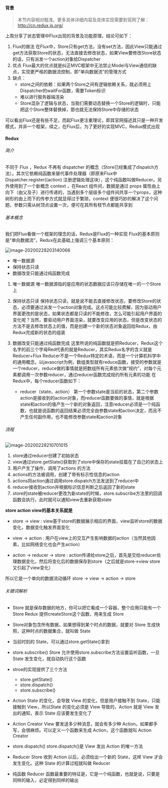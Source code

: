#### 背景

> 本节内容相对粗浅，更多具体详细内容及具体实现需要到官网了解：http://cn.redux.js.org/

上周分享了状态管理中Flux出现的背景及功能原理，结论可如下：

1. Flux的做法
   在Flux中，Store只有get方法，没有set方法，因此View只能通过get方法获取Store的状态，无法直接去修改状态，如果View要修改Store状态的话，只有派发一个action对象给Dispatcher
2. 优点
   Flux最大的优点就是纠正MVC框架中无法禁止Model与View通信的缺点，实现更严格的数据流控制，即“单向数据流”的管理方式
3. 缺点：
   * store之间的依赖：如果两个Store之间有逻辑依赖关系，就必须用上Dispatcher的waitFor函数，需要Token标识
   * 难以进行服务器端渲染
   * Store混杂了逻辑与状态，当我们需要动态替换一个Store的逻辑时，只能把这个Store整体替换掉，那也就无法保持Store中存储的状态

可以看出Flux还是有些不足，而起Flux更注重理论，即其官网描述其只是一种开发模式，并非一个框架，续之，在Flux后，为了更好的实现MVC，Redux模式出现



#### Redux

###### 简介

不同于 Flux ，Redux 不再有 dispatcher 的概念（Store已经集成了dispatch方法）。其次它依赖纯函数来替代事件处理器（即原来Flux中Dispatcher.register((action) 注册逻辑处理这块），这个纯函数叫做Reducer。另外使用到了一个新概念 context ，在React 组件间，数据是通过 props 属性由上向下（由父及子）进行传递的，当遇到多个层级多个组件间共享一个props，这种树形的由上而下的传参方式就显得过于繁琐，context 便很巧妙的解决了这个问题，参数只需从树顶点设置一次，便可在其所有枝节点都能共享到



###### 基本概念

我们把Flux看做一个框架的理念的话，Redux是Flux的一种实现
Flux的基本原则是“单向数据流”，Redux在此基础上强调三个基本原则：

![image-20200228203140066](https://qiniu-app.qtshe.com/image-20200228203140066.png)

* 唯一数据源
* 保持状态只读
* 数据改变只能通过纯函数完成

1. 唯一数据源
   唯一数据源指的是应用的状态数据应该只存储在唯一的一个Store上

2. 保持状态只读
   保持状态只读，就是说不能去直接修改状态，要修改Store的状态，必须要通过派发一个action对象完成。这点可能比较费解，因为驱动用户界面更改的是状态，如果状态都是只读的不能修改，怎么可能引起用户界面的变化呢？当然，要驱动用户界面渲染，就要改变应用的状态，但是改变状态的方法不是去修改状态上的值，而是创建一个新的状态对象返回给Redux，由Redux完成新的状态的组装

3. 数据改变只能通过纯函数完成
   这里所说的纯函数就是把Reducer，Redux这个名字的前三个字母Red代表的就是Reducer，其实Redux名字的含义就是Reducer+Flux
   Reducer不是一个Redux特定的术语，而是一个计算机科学中的通用概念。以javascript为例，数组类型就有reduce函数，接受的参数就是一个reducer，reduce做的事情就是把数组所有元素依次做“规约”，对每个元素都调用一次参数reducer，通过reducer函数完成规约所有元素的功能
   在Redux中，每个reducer函数如下：
   * reducer（state，action）
     第一个参数state是当前的状态，第二个参数action是接收到的action对象，而reducer函数要做的事情，就是根据state和action的值产生一个新的对象返回，注意reducer必须是一个纯函数，也就是说函数的返回结果必须完全由参数state和action决定，而且不产生任何副作用，也不能修改参数state和action对象



###### 流程

![image-20200228210701015](https://qiniu-app.qtshe.com/image-20200228210701015.png)

1. store通过reducer创建了初始状态
2. view通过store.getState()获取到了store中保存的state挂载在了自己的状态上
3. 用户产生了操作，调用了actions 的方法
4. actions的方法被调用，创建了带有标示性信息的action
5. actions将action通过调用store.dispatch方法发送到了reducer中
6. reducer接收到action并根据标识信息判断之后返回了新的state
7. store的state被reducer更改为新state的时候，store.subscribe方法里的回调函数会执行，此时就可以通知view去重新获取state

**store action view的基本关系就是**

* store -> view  : view基于store的数据展示相应的界面，view监听store的数据变化，数据变化触发界面变化

* view -> action : 用户在view上的交互产生影响数据的action（当然其他因素，比如网络变化也会产生action）

* action -> reducer -> store : action传递给store之后，首先是交给reducer处理数据变化，然后将变化后的数据保存到store（之后就是store->view store又引起了view变化）

所以它是一个单向的数据流动循环 store -> view -> action -> store



###### 关键词解析

* Store 就是保存数据的地方，你可以把它看成一个容器，整个应用只能有一个 Store
  Redux 提供createStore这个函数，用来生成 Store

* Store对象包含所有数据，如果想得到某个时点的数据，就要对 Store 生成快照，这种时点的数据集合，就叫做 State
* 当前时刻的 State，可以通过store.getState()拿到
* store.subscribe()
  Store 允许使用store.subscribe方法设置监听函数，一旦 State 发生变化，就自动执行这个函数
* stroe的实现提供了三个方法
  * store.getState()
  * store.dispatch()
  * store.subscribe()
* Action
  State 的变化，会导致 View 的变化，但是用户接触不到 State，只能接触到 View，所以State 的变化必须是 View 导致的，Action 就是 View 发出的通知，表示 State 应该要发生变化了

* Action Creator
  View 要发送多少种消息，就会有多少种 Action。如果都手写，会很麻烦。可以定义一个函数来生成 Action，这个函数就叫 Action Creator

* store.dispatch()
  store.dispatch()是 View 发出 Action 的唯一方法

* Reducer
  Store 收到 Action 以后，必须给出一个新的 State，这样 View 才会发生变化。这种 State 的计算过程就叫做 Reducer

* 纯函数
  Reducer 函数最重要的特征是，它是一个纯函数，也就是说，只要是同样的输入，必定得到同样的输出

